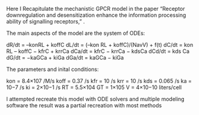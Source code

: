 
Here I Recapitulate the mechanistic GPCR model in the paper “Receptor downregulation and desensitization enhance the information processing ability of signalling receptors,” .

The main aspects of the model are the system of ODEs:

dR/dt = –konRL + koffC 
dL/dt =  (–kon RL + koffC)/(NavV) + f(t)
dC/dt = kon RL – koffC − kfrC + krrCa
dCa/dt = kfrC − krrCa − kdsCa
dCd/dt = kds Ca
dG/dt = −kaGCa + kiGa 
dGa/dt = kaGCa − kiGa

The parameters and inital conditions:

kon = 8.4×107 /M/s
koff = 0.37 /s
kfr = 10 /s
krr = 10 /s
kds = 0.065 /s
ka = 10−7 /s
ki = 2×10−1 /s
RT = 5.5×104
GT = 1×105
V = 4×10−10 liters/cell


I attempted recreate this model with ODE solvers and multiple modeling software the result was a partial recreation with most methods
